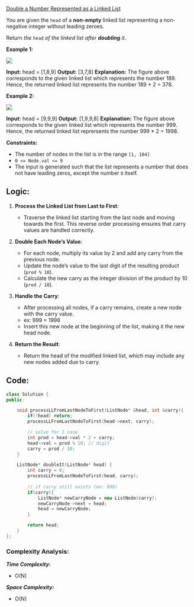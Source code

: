 [Double a Number Represented as a Linked List](https://leetcode.com/problems/double-a-number-represented-as-a-linked-list/)

You are given the `head` of a **non-empty** linked list representing a non-negative integer without leading zeroes.

Return _the_ `head` _of the linked list after **doubling** it_.

**Example 1:**

![](https://assets.leetcode.com/uploads/2023/05/28/example.png)

**Input:** head = [1,8,9]
**Output:** [3,7,8]
**Explanation:** The figure above corresponds to the given linked list which represents the number 189. Hence, the returned linked list represents the number 189 * 2 = 378.

**Example 2:**

![](https://assets.leetcode.com/uploads/2023/05/28/example2.png)

**Input:** head = [9,9,9]
**Output:** [1,9,9,8]
**Explanation:** The figure above corresponds to the given linked list which represents the number 999. Hence, the returned linked list reprersents the number 999 * 2 = 1998. 

**Constraints:**

- The number of nodes in the list is in the range `[1, 104]`
- `0 <= Node.val <= 9`
- The input is generated such that the list represents a number that does not have leading zeros, except the number `0` itself.


## **Logic:**

1. **Process the Linked List from Last to First**:

    - Traverse the linked list starting from the last node and moving towards the first. This reverse order processing ensures that carry values are handled correctly.
    
2. **Double Each Node’s Value**:
    
    - For each node, multiply its value by 2 and add any carry from the previous node.
    - Update the node’s value to the last digit of the resulting product (`prod % 10`).
    - Calculate the new carry as the integer division of the product by 10 (`prod / 10`).

3. **Handle the Carry**:
    
    - After processing all nodes, if a carry remains, create a new node with the carry value.
    - ex: 999 = 1998
    - Insert this new node at the beginning of the list, making it the new head node.

4. **Return the Result**:
    
    - Return the head of the modified linked list, which may include any new nodes added due to carry.

## **Code:**

```cpp
class Solution {
public:

    void processLLFromLastNodeToFirst(ListNode* &head, int &carry){
        if(!head) return;
        processLLFromLastNodeToFirst(head->next, carry);

        // solve for 1 case
        int prod = head->val * 2 + carry;
        head->val = prod % 10; // digit
        carry = prod / 10;
    }

    ListNode* doubleIt(ListNode* head) {
        int carry = 0;
        processLLFromLastNodeToFirst(head, carry);
        
        // if carry still exists (ex: 999)
        if(carry){
            ListNode* newCarryNode = new ListNode(carry);
            newCarryNode->next = head;
            head = newCarryNode;
        }

        return head; 
    }
};
```

### **Complexity Analysis:**

***Time Complexity:***
- O(N)

***Space Complexity:***
- O(N)

